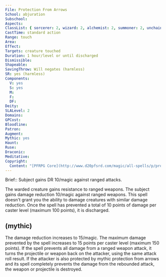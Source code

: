 ```yaml
---
File: Protection From Arrows
School: abjuration
Subschool: 
Aspects: 
ClassList: { sorcerer: 2, wizard: 2, alchemist: 2, summoner: 2, unchained summoner: 2, bloodrager: 2, psychic: 2, spiritualist: 2 }
CastTime: standard action
Range: touch
Area: 
Effect: 
Targets: creature touched
Duration: 1 hour/level or until discharged
Dismissible: 
Shapeable: 
SavingThrow: Will negates (harmless)
SR: yes (harmless)
Components:
  V: yes
  S: yes
  M: 
  F: 
  DF: 
Deity: 
SLALevel: 2
Domains: 
GPCost: 
Bloodline: 
Patron: 
Augment: 
Mythic: yes
Haunt: 
Ruse: 
Draconic: 
Meditative: 
Copyright:
  Content: "[PFRPG Core](http://www.d20pfsrd.com/magic/all-spells/p/protection-from-arrows)"
---
```

Brief:: Subject gains DR 10/magic against ranged attacks.

The warded creature gains resistance to ranged weapons.  The subject gains damage reduction 10/magic against ranged weapons. This spell doesn't grant you the ability to damage creatures with similar damage reduction. Once the spell has prevented a total of 10 points of damage per caster level (maximum 100 points), it is discharged.


## (mythic)

The damage reduction increases to 15/magic. The maximum damage prevented by the spell increases to 15 points per caster level (maximum 150 points). If the spell prevents all damage from a ranged weapon attack, it turns the projectile or weapon back on the attacker, using the same attack roll result. If the attacker is also protected by mythic protection from arrows and its spell completely prevents the damage from the rebounded attack, the weapon or projectile is destroyed.
